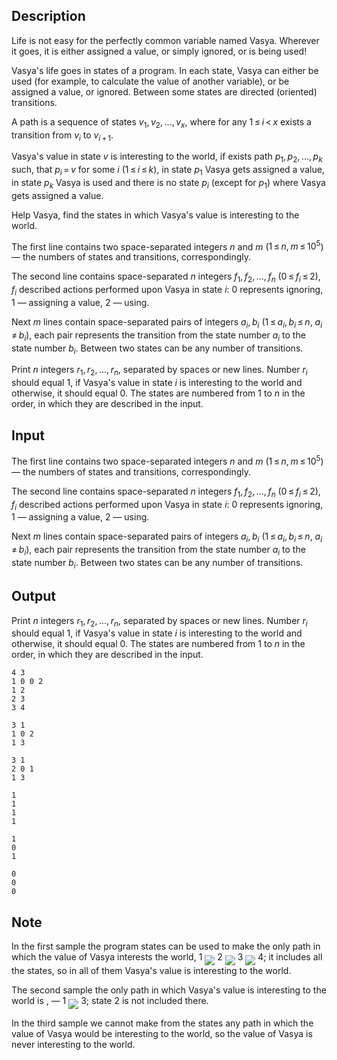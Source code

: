 ## Description

<div><p>Life is not easy for the perfectly common variable named Vasya. Wherever it goes, it is either assigned a value, or simply ignored, or is being used!</p><p>Vasya's life goes in states of a program. In each state, Vasya can either be used (for example, to calculate the value of another variable), or be assigned a value, or ignored. Between some states are directed (oriented) transitions.</p><p>A <span class="tex-font-style-it">path</span> is a sequence of states <span class="tex-span"><i>v</i><sub class="lower-index">1</sub>, <i>v</i><sub class="lower-index">2</sub>, ..., <i>v</i><sub class="lower-index"><i>x</i></sub></span>, where for any <span class="tex-span">1 ≤ <i>i</i> &lt; <i>x</i></span> exists a transition from <span class="tex-span"><i>v</i><sub class="lower-index"><i>i</i></sub></span> to <span class="tex-span"><i>v</i><sub class="lower-index"><i>i</i> + 1</sub></span>.</p><p>Vasya's value in state <span class="tex-span"><i>v</i></span> is interesting to the world, if exists path <span class="tex-span"><i>p</i><sub class="lower-index">1</sub>, <i>p</i><sub class="lower-index">2</sub>, ..., <i>p</i><sub class="lower-index"><i>k</i></sub></span> such, that <span class="tex-span"><i>p</i><sub class="lower-index"><i>i</i></sub> = <i>v</i></span> for some <span class="tex-span"><i>i</i></span> <span class="tex-span">(1 ≤ <i>i</i> ≤ <i>k</i>)</span>, in state <span class="tex-span"><i>p</i><sub class="lower-index">1</sub></span> Vasya gets assigned a value, in state <span class="tex-span"><i>p</i><sub class="lower-index"><i>k</i></sub></span> Vasya is used and there is no state <span class="tex-span"><i>p</i><sub class="lower-index"><i>i</i></sub></span> (except for <span class="tex-span"><i>p</i><sub class="lower-index">1</sub></span>) where Vasya gets assigned a value.</p><p>Help Vasya, find the states in which Vasya's value is interesting to the world.</p></div><div class="input-specification"><p>The first line contains two space-separated integers <span class="tex-span"><i>n</i></span> and <span class="tex-span"><i>m</i></span> (<span class="tex-span">1 ≤ <i>n</i>, <i>m</i> ≤ 10<sup class="upper-index">5</sup></span>) — the numbers of states and transitions, correspondingly.</p><p>The second line contains space-separated <span class="tex-span"><i>n</i></span> integers <span class="tex-span"><i>f</i><sub class="lower-index">1</sub>, <i>f</i><sub class="lower-index">2</sub>, ..., <i>f</i><sub class="lower-index"><i>n</i></sub></span> (<span class="tex-span">0 ≤ <i>f</i><sub class="lower-index"><i>i</i></sub> ≤ 2</span>), <span class="tex-span"><i>f</i><sub class="lower-index"><i>i</i></sub></span> described actions performed upon Vasya in state <span class="tex-span"><i>i</i></span>: <span class="tex-span">0</span> represents ignoring, <span class="tex-span">1</span> — assigning a value, <span class="tex-span">2</span> — using.</p><p>Next <span class="tex-span"><i>m</i></span> lines contain space-separated pairs of integers <span class="tex-span"><i>a</i><sub class="lower-index"><i>i</i></sub>, <i>b</i><sub class="lower-index"><i>i</i></sub></span> (<span class="tex-span">1 ≤ <i>a</i><sub class="lower-index"><i>i</i></sub>, <i>b</i><sub class="lower-index"><i>i</i></sub> ≤ <i>n</i></span>, <span class="tex-span"><i>a</i><sub class="lower-index"><i>i</i></sub> ≠ <i>b</i><sub class="lower-index"><i>i</i></sub></span>), each pair represents the transition from the state number <span class="tex-span"><i>a</i><sub class="lower-index"><i>i</i></sub></span> to the state number <span class="tex-span"><i>b</i><sub class="lower-index"><i>i</i></sub></span>. Between two states can be any number of transitions.</p></div><div class="output-specification"><p>Print <span class="tex-span"><i>n</i></span> integers <span class="tex-span"><i>r</i><sub class="lower-index">1</sub>, <i>r</i><sub class="lower-index">2</sub>, ..., <i>r</i><sub class="lower-index"><i>n</i></sub></span>, separated by spaces or new lines. Number <span class="tex-span"><i>r</i><sub class="lower-index"><i>i</i></sub></span> should equal <span class="tex-span">1</span>, if Vasya's value in state <span class="tex-span"><i>i</i></span> is interesting to the world and otherwise, it should equal <span class="tex-span">0</span>. The states are numbered from <span class="tex-span">1</span> to <span class="tex-span"><i>n</i></span> in the order, in which they are described in the input.</p></div>

## Input

<p>The first line contains two space-separated integers <span class="tex-span"><i>n</i></span> and <span class="tex-span"><i>m</i></span> (<span class="tex-span">1 ≤ <i>n</i>, <i>m</i> ≤ 10<sup class="upper-index">5</sup></span>) — the numbers of states and transitions, correspondingly.</p><p>The second line contains space-separated <span class="tex-span"><i>n</i></span> integers <span class="tex-span"><i>f</i><sub class="lower-index">1</sub>, <i>f</i><sub class="lower-index">2</sub>, ..., <i>f</i><sub class="lower-index"><i>n</i></sub></span> (<span class="tex-span">0 ≤ <i>f</i><sub class="lower-index"><i>i</i></sub> ≤ 2</span>), <span class="tex-span"><i>f</i><sub class="lower-index"><i>i</i></sub></span> described actions performed upon Vasya in state <span class="tex-span"><i>i</i></span>: <span class="tex-span">0</span> represents ignoring, <span class="tex-span">1</span> — assigning a value, <span class="tex-span">2</span> — using.</p><p>Next <span class="tex-span"><i>m</i></span> lines contain space-separated pairs of integers <span class="tex-span"><i>a</i><sub class="lower-index"><i>i</i></sub>, <i>b</i><sub class="lower-index"><i>i</i></sub></span> (<span class="tex-span">1 ≤ <i>a</i><sub class="lower-index"><i>i</i></sub>, <i>b</i><sub class="lower-index"><i>i</i></sub> ≤ <i>n</i></span>, <span class="tex-span"><i>a</i><sub class="lower-index"><i>i</i></sub> ≠ <i>b</i><sub class="lower-index"><i>i</i></sub></span>), each pair represents the transition from the state number <span class="tex-span"><i>a</i><sub class="lower-index"><i>i</i></sub></span> to the state number <span class="tex-span"><i>b</i><sub class="lower-index"><i>i</i></sub></span>. Between two states can be any number of transitions.</p>

## Output

<p>Print <span class="tex-span"><i>n</i></span> integers <span class="tex-span"><i>r</i><sub class="lower-index">1</sub>, <i>r</i><sub class="lower-index">2</sub>, ..., <i>r</i><sub class="lower-index"><i>n</i></sub></span>, separated by spaces or new lines. Number <span class="tex-span"><i>r</i><sub class="lower-index"><i>i</i></sub></span> should equal <span class="tex-span">1</span>, if Vasya's value in state <span class="tex-span"><i>i</i></span> is interesting to the world and otherwise, it should equal <span class="tex-span">0</span>. The states are numbered from <span class="tex-span">1</span> to <span class="tex-span"><i>n</i></span> in the order, in which they are described in the input.</p>





```input1
4 3
1 0 0 2
1 2
2 3
3 4

```




```input2
3 1
1 0 2
1 3

```




```input3
3 1
2 0 1
1 3

```




```output1
1
1
1
1

```




```output2
1
0
1

```




```output3
0
0
0

```



## Note

<p>In the first sample the program states can be used to make the only path in which the value of Vasya interests the world, 1 <img align="middle" class="tex-formula" src="file://MRnzY3D4.png" style="max-width: 100.0%;max-height: 100.0%;"> 2 <img align="middle" class="tex-formula" src="file://DwkcMfhZ.png" style="max-width: 100.0%;max-height: 100.0%;"> 3 <img align="middle" class="tex-formula" src="file://Q7mNQ4wr.png" style="max-width: 100.0%;max-height: 100.0%;"> 4; it includes all the states, so in all of them Vasya's value is interesting to the world.</p><p>The second sample the only path in which Vasya's value is interesting to the world is , — 1 <img align="middle" class="tex-formula" src="file://1aUdv3E3.png" style="max-width: 100.0%;max-height: 100.0%;"> 3; state 2 is not included there.</p><p>In the third sample we cannot make from the states any path in which the value of Vasya would be interesting to the world, so the value of Vasya is never interesting to the world.</p>
